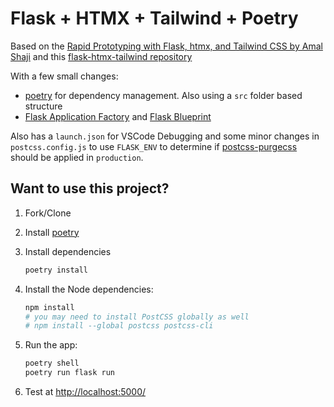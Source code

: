 # Flask + HTMX + Tailwind + Poetry

Based on the [Rapid Prototyping with Flask, htmx, and Tailwind CSS by Amal Shaji](https://testdriven.io/blog/flask-htmx-tailwind/) and this [flask-htmx-tailwind repository](https://github.com/testdrivenio/flask-htmx-tailwind)

With a few small changes:

- [poetry](https://python-poetry.org/) for dependency management. Also using a `src` folder based structure
- [Flask Application Factory](https://python-poetry.org/) and [Flask Blueprint](https://flask.palletsprojects.com/en/1.1.x/blueprints/)

Also has a `launch.json` for VSCode Debugging and some minor changes in `postcss.config.js` to use `FLASK_ENV` to determine if [postcss-purgecss](https://github.com/FullHuman/postcss-purgecss) should be applied in `production`.

## Want to use this project?

1. Fork/Clone

1. Install [poetry](https://python-poetry.org/docs/)

1. Install dependencies

   ```sh
   poetry install
   ```

1. Install the Node dependencies:

   ```sh
   npm install
   # you may need to install PostCSS globally as well
   # npm install --global postcss postcss-cli
   ```

1. Run the app:

   ```sh
   poetry shell
   poetry run flask run
   ```

1. Test at [http://localhost:5000/](http://localhost:5000/)
